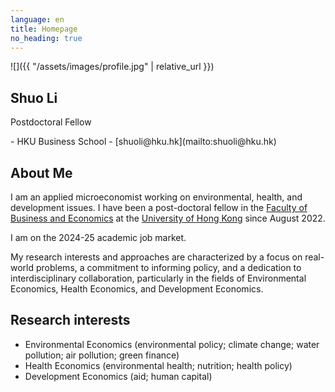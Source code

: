 ```yaml
---
language: en
title: Homepage
no_heading: true
---
```

<div class="row">
<div class="col-md-4" markdown="1">
<div class="site-personal-heading" markdown="1">
![]({{ "/assets/images/profile.jpg" | relative_url }})

## Shuo Li

Postdoctoral Fellow
</div>
<div class="site-personal-info" markdown="1">
- <span class="icon icon-office"></span> HKU Business School
- <span class="icon icon-mail"></span> [shuoli@hku.hk](mailto:shuoli@hku.hk) 
</div>
</div>
<div class="col-md-8" markdown="1">

## About Me

I am an applied microeconomist working on environmental, health, and development issues. I have been a post-doctoral fellow in the [Faculty of Business and Economics](https://www.hkubs.hku.hk/) at the [University of Hong Kong](https://www.hku.hk/) since August 2022. 

I am on the 2024-25 academic job market.

My research interests and approaches are characterized by a focus on real-world problems, a commitment to informing policy, and a dedication to interdisciplinary collaboration, particularly in the fields of Environmental Economics, Health Economics, and Development Economics.

## Research interests

- Environmental Economics (environmental policy; climate change; water pollution; air pollution; green finance)
- Health Economics (environmental health; nutrition; health policy)
- Development Economics (aid; human capital)
